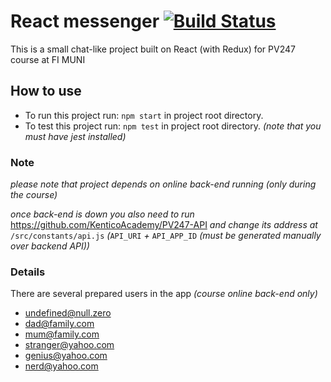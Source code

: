 # React messenger [![Build Status](https://travis-ci.com/jkremlacek/pv247-messenger.svg?token=eG473enqTzynJD1qtNyc&branch=master)](https://travis-ci.com/jkremlacek/pv247-messenger)

This is a small chat-like project built on React (with Redux) for PV247 course at FI MUNI

## How to use

- To run this project run: `npm start` in project root directory.
- To test this project run: `npm test` in project root directory. *(note that you must have jest installed)*

### Note

*please note that project depends on online back-end running (only during the course)*

*once back-end is down you also need to run* 
https://github.com/KenticoAcademy/PV247-API 
*and change its address at* `/src/constants/api.js` *(*`API_URI` *+* `API_APP_ID` *(must be generated manually over backend API))*

### Details

There are several prepared users in the app *(course online back-end only)*

- undefined@null.zero
- dad@family.com
- mum@family.com
- stranger@yahoo.com
- genius@yahoo.com
- nerd@yahoo.com
